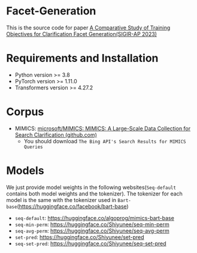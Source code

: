 # Facet-Generation

This is the source code for paper [A Comparative Study of Training Objectives for Clarification Facet Generation(SIGIR-AP 2023)](https://arxiv.org/pdf/2310.00703v1.pdf)

# Requirements and Installation

- Python version >= 3.8
- PyTorch version >= 1.11.0
- Transformers version >= 4.27.2

# Corpus

- MIMICS: [microsoft/MIMICS: MIMICS: A Large-Scale Data Collection for Search Clarification (github.com)](https://github.com/microsoft/MIMICS)
  - You should download `The Bing API's Search Results for MIMICS Queries`

# Models

We just provide model weights in the following websites(`Seq-default` contains both model weights and the tokenizer). The tokenizer for each model is the same with the tokenizer used in `Bart-base`(https://huggingface.co/facebook/bart-base)  

- `seq-default`: https://huggingface.co/algoprog/mimics-bart-base
- `seq-min-perm`: https://huggingface.co/Shiyunee/seq-min-perm
- `seq-avg-perm`: https://huggingface.co/Shiyunee/seq-avg-perm
- `set-pred`: https://huggingface.co/Shiyunee/set-pred
- `seq-set-pred`: https://huggingface.co/Shiyunee/seq-set-pred